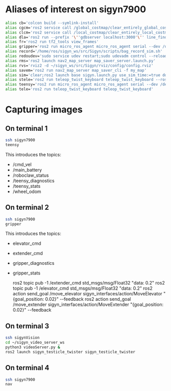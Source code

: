 # Aliases of interest on sigyn7900
```bash
alias cb='colcon build --symlink-install'
alias cgcm='ros2 service call /global_costmap/clear_entirely_global_costmap nav2_msgs/srv/ClearEntireCostmap'
alias clcm='ros2 service call /local_costmap/clear_entirely_local_costmap nav2_msgs/srv/ClearEntireCostmap'
alias dla='ros2 run --prefix '\''gdbserver localhost:3000'\'' line_finder laser_accumulator'
alias fr='ros2 run tf2_tools view_frames'
alias gripper='ros2 run micro_ros_agent micro_ros_agent serial --dev /dev/teensy_gripper'
alias record='/home/ros/sigyn_ws/src/Sigyn/scripts/bag_record_sim.sh'
alias redoudev='sudo service udev restart;sudo udevadm control --reload-rules;sudo udevadm trigger'
alias rms='ros2 launch nav2_map_server map_saver_server.launch.py'
alias rvs='rviz2 -d ~/sigyn_ws/src/Sigyn/rviz/config/config.rviz'
alias savem='ros2 run nav2_map_server map_saver_cli -f my_map'
alias sim='clear;ros2 launch base sigyn.launch.py use_sim_time:=true do_rviz:=true'
alias stele='ros2 run teleop_twist_keyboard teleop_twist_keyboard --ros-args --remap cmd_vel:=/cmd_vel_keyboard'
alias teensy='ros2 run micro_ros_agent micro_ros_agent serial --dev /dev/teensy_sensor'
alias tele='ros2 run teleop_twist_keyboard teleop_twist_keyboard'
```

# Capturing images
## On terminal 1
```bash
ssh sigyn7900
teensy
```

This introduces the topics:
* /cmd_vel
* /main_battery
* /roboclaw_status
* /teensy_diagnostics
* /teensy_stats
* /wheel_odom


## On terminal 2
```bash 
ssh sigyn7900
gripper
```

This introduces the topics:
* elevator_cmd
* extender_cmd
* gripper_diagnostics
* gripper_stats

  ros2 topic pub -1 /extender_cmd std_msgs/msg/Float32 "data: 0.2"
  ros2 topic pub -1 /elevator_cmd std_msgs/msg/Float32 "data: 0.2"
  ros2 action send_goal /move_elevator sigyn_interfaces/action/MoveElevator "{goal_position: 0.02}" --feedback 
  ros2 action send_goal /move_extender sigyn_interfaces/action/MoveExtender "{goal_position: 0.02}" --feedback

## On terminal 3
```bash
ssh sigynVision
cd ~/sigyn_video_server_ws
python3 videoServer.py &
ros2 launch sigyn_testicle_twister sigyn_testicle_twister
```

## On terminal 4
```bash
ssh sigyn7900
nav
```



